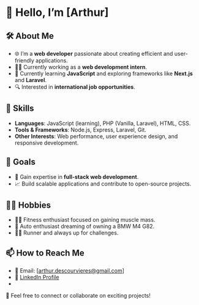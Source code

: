 # 👋 Hello, I’m [Arthur]  

## 🛠️ About Me
- 🌐 I’m a **web developer** passionate about creating efficient and user-friendly applications.  
- 🧑‍💻 Currently working as a **web development intern**.  
- 🌱 Currently learning **JavaScript** and exploring frameworks like **Next.js** and **Laravel**.  
- 🔍 Interested in **international job opportunities**.  

## 💼 Skills  
- **Languages**: JavaScript (learning), PHP (Vanilla, Laravel), HTML, CSS.  
- **Tools & Frameworks**: Node.js, Express, Laravel, Git.  
- **Other Interests**: Web performance, user experience design, and responsive development.  

## 🎯 Goals  
- 💪 Gain expertise in **full-stack web development**.  
- 📈 Build scalable applications and contribute to open-source projects.  

## 🏋️‍♂️ Hobbies  
- 🏋️‍♂️ Fitness enthusiast focused on gaining muscle mass.  
- 🚗 Auto enthusiast dreaming of owning a BMW M4 G82.  
- 🏃‍♂️ Runner and always up for challenges.  

## 📫 How to Reach Me  
- 📧 Email: [arthur.descourvieres@gmail.com]  
- 🔗 [LinkedIn Profile](https://www.linkedin.com/in/arthur-descourvieres-b37290315/)
- 
🌟 Feel free to connect or collaborate on exciting projects!

